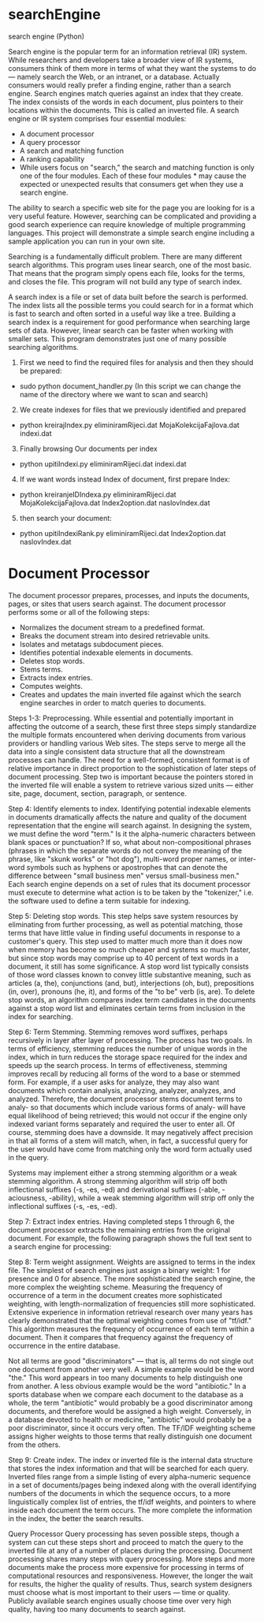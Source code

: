 # searchEngine
search engine (Python)

Search engine is the popular term for an information retrieval (IR) system. While researchers and developers take a broader view of IR systems, consumers think of them more in terms of what they want the systems to do — namely search the Web, or an intranet, or a database. Actually consumers would really prefer a finding engine, rather than a search engine.
Search engines match queries against an index that they create. The index consists of the words in each document, plus pointers to their locations within the documents. This is called an inverted file. A search engine or IR system comprises four essential modules:

* A document processor
* A query processor
* A search and matching function
* A ranking capability
* While users focus on "search," the search and matching function is only one of the four modules. Each of these four modules * may cause the expected or unexpected results that consumers get when they use a search engine. 
 

The ability to search a specific web site for the page you are looking for is a very useful feature. However, searching can be complicated and providing a good search experience can require knowledge of multiple programming languages. This project will demonstrate a simple search engine including a sample application you can run in your own site.

Searching is a fundamentally difficult problem. There are many different search algorithms. This program uses linear search, one of the most basic. That means that the program simply opens each file, looks for the terms, and closes the file. This program will not build any type of search index.

A search index is a file or set of data built before the search is performed. The index lists all the possible terms you could search for in a format which is fast to search and often sorted in a useful way like a tree. Building a search index is a requirement for good performance when searching large sets of data. However, linear search can be faster when working with smaller sets. This program demonstrates just one of many possible searching algorithms.

1) First we need to find the required files for analysis and then they should be prepared: 
* sudo python document_handler.py 
(In this script we can change the name of the directory where we want to scan and search)

2) We create indexes for files that we previously identified and prepared 
* python kreirajIndex.py eliminiramRijeci.dat MojaKolekcijaFajlova.dat indexi.dat

3) Finally browsing Our documents per index 
* python upitiIndexi.py eliminiramRijeci.dat indexi.dat

4) If we want words instead Index of document, first prepare Index:
* python kreiranjeIDIndexa.py eliminiramRijeci.dat MojaKolekcijaFajlova.dat Index2option.dat naslovIndex.dat

5) then search your document:
*  python upitiIndexiRank.py eliminiramRijeci.dat Index2option.dat naslovIndex.dat




# Document Processor 
The document processor prepares, processes, and inputs the documents, pages, or sites that users search against. The document processor performs some or all of the following steps:

* Normalizes the document stream to a predefined format.
* Breaks the document stream into desired retrievable units.
* Isolates and metatags subdocument pieces.
* Identifies potential indexable elements in documents.
* Deletes stop words.
* Stems terms.
* Extracts index entries.
* Computes weights.
* Creates and updates the main inverted file against which the search engine searches in order to match queries to documents.

Steps 1-3: Preprocessing. While essential and potentially important in affecting the outcome of a search, these first three steps simply standardize the multiple formats encountered when deriving documents from various providers or handling various Web sites. The steps serve to merge all the data into a single consistent data structure that all the downstream processes can handle. The need for a well-formed, consistent format is of relative importance in direct proportion to the sophistication of later steps of document processing. Step two is important because the pointers stored in the inverted file will enable a system to retrieve various sized units — either site, page, document, section, paragraph, or sentence.

Step 4: Identify elements to index. Identifying potential indexable elements in documents dramatically affects the nature and quality of the document representation that the engine will search against. In designing the system, we must define the word "term." Is it the alpha-numeric characters between blank spaces or punctuation? If so, what about non-compositional phrases (phrases in which the separate words do not convey the meaning of the phrase, like "skunk works" or "hot dog"), multi-word proper names, or inter-word symbols such as hyphens or apostrophes that can denote the difference between "small business men" versus small-business men." Each search engine depends on a set of rules that its document processor must execute to determine what action is to be taken by the "tokenizer," i.e. the software used to define a term suitable for indexing.

Step 5: Deleting stop words. This step helps save system resources by eliminating from further processing, as well as potential matching, those terms that have little value in finding useful documents in response to a customer's query. This step used to matter much more than it does now when memory has become so much cheaper and systems so much faster, but since stop words may comprise up to 40 percent of text words in a document, it still has some significance. A stop word list typically consists of those word classes known to convey little substantive meaning, such as articles (a, the), conjunctions (and, but), interjections (oh, but), prepositions (in, over), pronouns (he, it), and forms of the "to be" verb (is, are). To delete stop words, an algorithm compares index term candidates in the documents against a stop word list and eliminates certain terms from inclusion in the index for searching.

Step 6: Term Stemming. Stemming removes word suffixes, perhaps recursively in layer after layer of processing. The process has two goals. In terms of efficiency, stemming reduces the number of unique words in the index, which in turn reduces the storage space required for the index and speeds up the search process. In terms of effectiveness, stemming improves recall by reducing all forms of the word to a base or stemmed form. For example, if a user asks for analyze, they may also want documents which contain analysis, analyzing, analyzer, analyzes, and analyzed. Therefore, the document processor stems document terms to analy- so that documents which include various forms of analy- will have equal likelihood of being retrieved; this would not occur if the engine only indexed variant forms separately and required the user to enter all. Of course, stemming does have a downside. It may negatively affect precision in that all forms of a stem will match, when, in fact, a successful query for the user would have come from matching only the word form actually used in the query.

Systems may implement either a strong stemming algorithm or a weak stemming algorithm. A strong stemming algorithm will strip off both inflectional suffixes (-s, -es, -ed) and derivational suffixes (-able, -aciousness, -ability), while a weak stemming algorithm will strip off only the inflectional suffixes (-s, -es, -ed).

Step 7: Extract index entries. Having completed steps 1 through 6, the document processor extracts the remaining entries from the original document. For example, the following paragraph shows the full text sent to a search engine for processing:


Step 8: Term weight assignment. Weights are assigned to terms in the index file. The simplest of search engines just assign a binary weight: 1 for presence and 0 for absence. The more sophisticated the search engine, the more complex the weighting scheme. Measuring the frequency of occurrence of a term in the document creates more sophisticated weighting, with length-normalization of frequencies still more sophisticated. Extensive experience in information retrieval research over many years has clearly demonstrated that the optimal weighting comes from use of "tf/idf." This algorithm measures the frequency of occurrence of each term within a document. Then it compares that frequency against the frequency of occurrence in the entire database.

Not all terms are good "discriminators" — that is, all terms do not single out one document from another very well. A simple example would be the word "the." This word appears in too many documents to help distinguish one from another. A less obvious example would be the word "antibiotic." In a sports database when we compare each document to the database as a whole, the term "antibiotic" would probably be a good discriminator among documents, and therefore would be assigned a high weight. Conversely, in a database devoted to health or medicine, "antibiotic" would probably be a poor discriminator, since it occurs very often. The TF/IDF weighting scheme assigns higher weights to those terms that really distinguish one document from the others.

Step 9: Create index. The index or inverted file is the internal data structure that stores the index information and that will be searched for each query. Inverted files range from a simple listing of every alpha-numeric sequence in a set of documents/pages being indexed along with the overall identifying numbers of the documents in which the sequence occurs, to a more linguistically complex list of entries, the tf/idf weights, and pointers to where inside each document the term occurs. The more complete the information in the index, the better the search results. 
 

Query Processor 
Query processing has seven possible steps, though a system can cut these steps short and proceed to match the query to the inverted file at any of a number of places during the processing. Document processing shares many steps with query processing. More steps and more documents make the process more expensive for processing in terms of computational resources and responsiveness. However, the longer the wait for results, the higher the quality of results. Thus, search system designers must choose what is most important to their users — time or quality. Publicly available search engines usually choose time over very high quality, having too many documents to search against.

